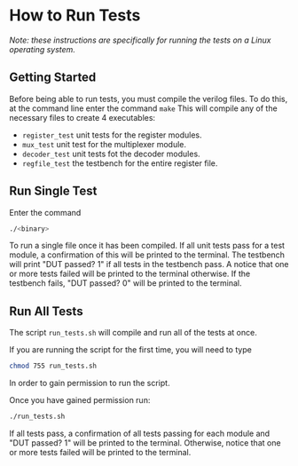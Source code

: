 # How to Run Tests

*Note: these instructions are specifically for running the tests on a Linux operating system.*

## Getting Started

Before being able to run tests, you must compile the verilog files.
To do this, at the command line enter the command `make` This will
compile any of the necessary files to create 4 executables: 
* `register_test` unit tests for the register modules.
* `mux_test` unit test for the multiplexer module.
* `decoder_test` unit tests fot the decoder modules.
* `regfile_test` the testbench for the entire register file.

## Run Single Test

Enter the command

```bash
./<binary>
```

To run a single file once it has been compiled. If all unit tests pass for a test module, a confirmation of this will be printed to the terminal. The testbench will print "DUT passed? 1" if all tests in the testbench pass. A notice that one or more tests failed will be printed to the terminal otherwise. If the testbench fails, "DUT passed? 0" will be printed to the terminal.

## Run All Tests

The script `run_tests.sh` will compile and run all of the tests at once.

If you are running the script for the first time, you will need to type
```bash
chmod 755 run_tests.sh
```
In order to gain permission to run the script.

Once you have gained permission run:
```bash
./run_tests.sh
```

If all tests pass, a confirmation of all tests passing for each module and "DUT passed? 1" will be printed to the terminal. Otherwise, notice that one or more tests failed will be printed to the terminal.